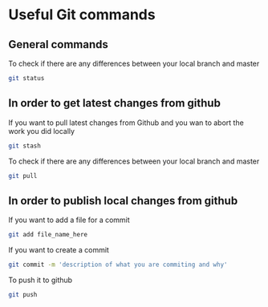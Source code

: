 # Useful Git commands

## General commands

To check if there are any differences between your local branch and master
```bash
git status
```

## In order to get latest changes from github

If you want to pull latest changes from Github and you wan to abort the work you did locally
```bash
git stash
```

To check if there are any differences between your local branch and master
```bash
git pull
```

## In order to publish local changes from github

If you want to add a file for a commit 
```bash
git add file_name_here
```

If you want to create a commit
```bash
git commit -m 'description of what you are commiting and why'
```

To push it to github
```bash
git push
```
